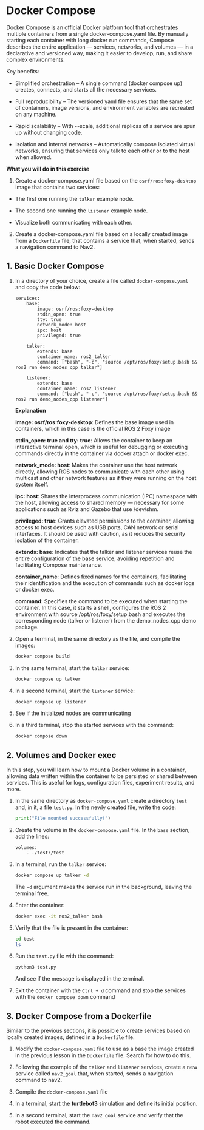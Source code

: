 # Docker Compose

Docker Compose is an official Docker platform tool that orchestrates multiple containers from a single docker-compose.yaml file. By manually starting each container with long docker run commands, Compose describes the entire application — services, networks, and volumes — in a declarative and versioned way, making it easier to develop, run, and share complex environments.

Key benefits:

- Simplified orchestration – A single command (docker compose up) creates, connects, and starts all the necessary services.

- Full reproducibility – The versioned yaml file ensures that the same set of containers, image versions, and environment variables are recreated on any machine.

- Rapid scalability – With --scale, additional replicas of a service are spun up without changing code.

- Isolation and internal networks – Automatically compose isolated virtual networks, ensuring that services only talk to each other or to the host when allowed.

**What you will do in this exercise**

1. Create a docker-compose.yaml file based on the ```osrf/ros:foxy-desktop``` image that contains two services:

- The first one running the ```talker``` example node.

- The second one running the ```listener``` example node.

- Visualize both communicating with each other.

2. Create a docker-compose.yaml file based on a locally created image from a ```Dockerfile``` file, that contains a service that, when started, sends a navigation command to Nav2.

## 1. Basic Docker Compose

1. In a directory of your choice, create a file called ```docker-compose.yaml``` and copy the code below:

    ```docker-compose
    services:
        base:
            image: osrf/ros:foxy-desktop
            stdin_open: true
            tty: true
            network_mode: host
            ipc: host
            privileged: true

        talker:
            extends: base
            container_name: ros2_talker
            command: ["bash", "-c", "source /opt/ros/foxy/setup.bash && ros2 run demo_nodes_cpp talker"]

        listener:
            extends: base
            container_name: ros2_listener
            command: ["bash", "-c", "source /opt/ros/foxy/setup.bash && ros2 run demo_nodes_cpp listener"]
    ```

    **Explanation**

    **image: osrf/ros:foxy-desktop**: Defines the base image used in containers, which in this case is the official ROS 2 Foxy image

    **stdin_open: true and tty: true**: Allows the container to keep an interactive terminal open, which is useful for debugging or executing commands directly in the container via docker attach or docker exec.

    **network_mode: host**: Makes the container use the host network directly, allowing ROS nodes to communicate with each other using multicast and other network features as if they were running on the host system itself.

    **ipc: host**: Shares the interprocess communication (IPC) namespace with the host, allowing access to shared memory — necessary for some applications such as Rviz and Gazebo that use /dev/shm.

    **privileged: true**: Grants elevated permissions to the container, allowing access to host devices such as USB ports, CAN network or serial interfaces. It should be used with caution, as it reduces the security isolation of the container.

    **extends: base**: Indicates that the talker and listener services reuse the entire configuration of the base service, avoiding repetition and facilitating Compose maintenance.

    **container_name**: Defines fixed names for the containers, facilitating their identification and the execution of commands such as docker logs or docker exec.

    **command**: Specifies the command to be executed when starting the container. In this case, it starts a shell, configures the ROS 2 environment with source /opt/ros/foxy/setup.bash and executes the corresponding node (talker or listener) from the demo_nodes_cpp demo package.

2. Open a terminal, in the same directory as the file, and compile the images:

    ```bash
    docker compose build
    ```

3. In the same terminal, start the ```talker``` service:

    ```bash
    docker compose up talker
    ```

4. In a second terminal, start the ```listener``` service:

    ```bash
    docker compose up listener
    ```

5. See if the initialized nodes are communicating

6. In a third terminal, stop the started services with the command:

    ```bash
    docker compose down
    ```

## 2. Volumes and Docker exec

In this step, you will learn how to mount a Docker volume in a container, allowing data written within the container to be persisted or shared between services. This is useful for logs, configuration files, experiment results, and more.

1. In the same directory as ```docker-compose.yaml``` create a directory ```test``` and, in it, a file ```test.py```. In the newly created file, write the code:

    ```python
    print("File mounted successfully!")
    ```

2. Create the volume in the ```docker-compose.yaml``` file. In the ```base``` section, add the lines:

    ```docker-compose
    volumes:
        - ./test:/test
    ```

3. In a terminal, run the ```talker``` service:

    ```bash
    docker compose up talker -d
    ```

    The ```-d``` argument makes the service run in the background, leaving the terminal free.

4. Enter the container:

    ```bash
    docker exec -it ros2_talker bash
    ```

5. Verify that the file is present in the container:

    ```bash
    cd test
    ls
    ```

6. Run the ```test.py``` file with the command:

    ```bash
    python3 test.py
    ```

    And see if the message is displayed in the terminal.

7. Exit the container with the ```Ctrl + d``` command and stop the services with the ```docker compose down``` command

## 3. Docker Compose from a Dockerfile

Similar to the previous sections, it is possible to create services based on locally created images, defined in a ```Dockerfile``` file.

1. Modify the ```docker-compose.yaml``` file to use as a base the image created in the previous lesson in the ```Dockerfile``` file. Search for how to do this.

2. Following the example of the ```talker``` and ```listener``` services, create a new service called ```nav2_goal``` that, when started, sends a navigation command to nav2.

3. Compile the ```docker-compose.yaml``` file

4. In a terminal, start the **turtlebot3** simulation and define its initial position.

5. In a second terminal, start the ```nav2_goal``` service and verify that the robot executed the command.
